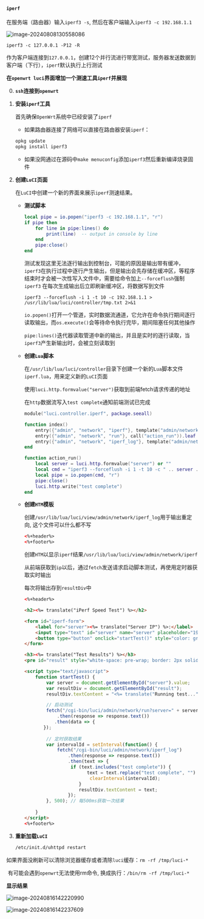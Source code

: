 #### `iperf`

在服务端（路由器）输入`iperf3 -s`, 然后在客户端输入`iperf3 -c 192.168.1.1`

![image-20240808130558086](/home/bhhh/snap/typora/90/.config/Typora/typora-user-images/image-20240808130558086.png)

`iperf3 -c 127.0.0.1 -P12 -R`

作为客户端连接到`127.0.0.1`，创建12个并行流进行带宽测试，服务器发送数据到客户端（下行），`iperf`默认执行上行测试



**在`openwrt luci`界面增加一个测速工具`iperf`并展现**

0. **`ssh`连接到`openwrt`**

1. **安装`iperf`工具**

   首先确保`OpenWrt`系统中已经安装了`iperf`

   * 如果路由器连接了网络可以直接在路由器安装`iperf`：

   ```cmd
   opkg update
   opkg install iperf3
   ```

   * 如果没网通过在源码中`make menuconfig`添加`iperf3`然后重新编译烧录固件

2. **创建`LuCI`页面**

   在`LuCI`中创建一个新的界面来展示`iperf`测速结果。

   * **测试脚本**

     ```lua
     local pipe = io.popen("iperf3 -c 192.168.1.1", "r")
     if pipe then
         for line in pipe:lines() do
             print(line)  -- output in console by line
         end
         pipe:close()
     end
     ```

     测试发现这里无法逐行输出到控制台，可能的原因是输出带有缓冲，`iperf3`在执行过程中逐行产生输出，但是输出会先存储在缓冲区，等程序结束时才会被一次性写入文件中，需要给命令加上`--forceflush`强制 `iperf3` 在每次生成输出后立即刷新缓冲区，将数据写到文件
     
     `iperf3 --forceflush -i 1 -t 10 -c 192.168.1.1 > /usr/lib/lua/luci/controller/tmp.txt 2>&1`
     
     `io.popen()`打开一个管道，实时数据流通道，它允许在命令执行期间逐行读取输出，而`os.execute()`会等待命令执行完毕，期间阻塞任何其他操作
     
     `pipe:lines()`迭代器读取管道中新的输出，并且是实时的逐行读取，当`iperf3`产生新输出时，会被立刻读取到

   - **创建`Lua`脚本**

     在`/usr/lib/lua/luci/controller`目录下创建一个新的`Lua`脚本文件`iperf.lua`，用来定义新的`LuCI`页面

     使用`luci.http.formvalue("server")`获取到前端fetch请求传递的地址

     在`http`数据流写入`test complete`通知前端测试已完成

     ```lua
     module("luci.controller.iperf", package.seeall)
     
     function index()
         entry({"admin", "network", "iperf"}, template("admin/network/iperf"), _("iPerf_Test"),1)
         entry({"admin", "network", "run"}, call("action_run")).leaf = true
         entry({"admin", "network", "iperf_log"}, template("admin/network/iperf_log"), "log", 2).leaf = true
     end
     
     function action_run()
         local server = luci.http.formvalue("server") or ""
         local cmd = "iperf3 --forceflush -i 1 -t 10 -c " .. server .. " > /usr/lib/lua/luci/view/admin/network/iperf_log.htm 2>&1"
         local pipe = io.popen(cmd, "r")
         pipe:close()
         luci.http.write("test complete")
     end
     ```

   - **创建`HTM`模板**

     创建`/usr/lib/lua/luci/view/admin/network/iperf_log`用于输出重定向, 这个文件可以什么都不写

     ```html
     <%+header%>
     <%+footer%>
     ```
     
     创建`HTM`以显示`iperf`结果`/usr/lib/lua/luci/view/admin/network/iperf`
     
     从前端获取到`ip`以后，通过`fetch`发送请求启动脚本测试，再使用定时器获取实时输出
     
     每次将输出存到`resultDiv`中
     
     ```html
     <%+header%>
     
     <h2><%= translate("iPerf Speed Test") %></h2>
     
     <form id="iperf-form">
         <label for="server"><%= translate("Server IP") %>:</label>
         <input type="text" id="server" name="server" placeholder="192.168.1.1">
         <button type="button" onclick="startTest()" style="color: green; padding: 5px 5px"><%= translate("Start Test") %></button>
     </form>
     
     <h3><%= translate("Test Results") %></h3>
     <pre id="result" style="white-space: pre-wrap; border: 2px solid #ccc; padding: 10px; height: 450px; overflow-y: scroll;"></pre>
     
     <script type="text/javascript">
         function startTest() {
             var server = document.getElementById("server").value;
             var resultDiv = document.getElementById("result");
             resultDiv.textContent = "<%= translate("Running test...") %>";
     
             // 启动测试
             fetch("/cgi-bin/luci/admin/network/run?server=" + server)
                 .then(response => response.text())
             	.then(data => {
     		});
             
             // 定时获取结果
             var intervalId = setInterval(function() {
                 fetch("/cgi-bin/luci/admin/network/iperf_log")
                     .then(response => response.text())
                     .then(text => {
                      if (text.includes("test complete")) {
                          	text = text.replace("test complete", "")
                             clearInterval(intervalId);
                         }
                         resultDiv.textContent = text;
                     });
             }, 500); // 每500ms获取一次结果
             
         }
     </script>
     <%+footer%>
     ```
     

4. **重新加载`LuCI`**

   ```sh
   /etc/init.d/uhttpd restart
   ```

​	如果界面没刷新可以清除浏览器缓存或者清除`luci`缓存：`rm -rf /tmp/luci-*`

​	有可能会遇到`openwrt`无法使用rm命令, 换成执行：`/bin/rm -rf /tmp/luci-*`

**显示结果**

![image-20240816142220990](/home/bhhh/snap/typora/90/.config/Typora/typora-user-images/image-20240816142220990.png)

![image-20240816142237609](/home/bhhh/snap/typora/90/.config/Typora/typora-user-images/image-20240816142237609.png)
